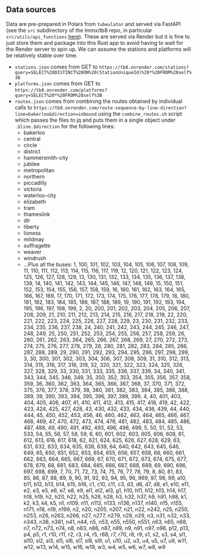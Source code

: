 ## Data sources

Data are pre-prepared in Polars from `tubeulator` and served via FastAPI (see the `src` subdirectory
of the lmmx/tb8 repo, in particular `src/utils/api_functions` [here](https://github.com/lmmx/tb8/blob/master/app/api-explorer/src/utils/api_functions.js)).
These are served via Render but it is fine to just store them and package into this Rust app to
avoid having to wait for the Render server to spin up. We can assume the stations and platforms will
be relatively stable over time.

- `stations.json` comes from GET to `https://tb8.onrender.com/stations?query=SELECT%20DISTINCT%20ON%20(StationUniqueId)%20*%20FROM%20self%3B`
- `platforms.json` comes from GET to `https://tb8.onrender.com/platforms?query=SELECT%20*%20FROM%20self%3B`
- `routes.json` comes from combining the routes obtained by individual calls to `https://tb8.onrender.com/route-sequence-by-line-direction?line=bakerloo&direction=inbound`
  using the `combine_routes.sh` script which passes the files to jq and puts them in a single object under `.$line.$direction` for the following lines:
  - bakerloo
  - central
  - circle
  - district
  - hammersmith-city
  - jubilee
  - metropolitan
  - northern
  - piccadilly
  - victoria
  - waterloo-city
  - elizabeth
  - tram
  - thameslink
  - dlr
  - liberty
  - lioness
  - mildmay
  - suffragette
  - weaver
  - windrush
  - ...Plus all the buses: 1, 100, 101, 102, 103, 104, 105, 106, 107, 108, 109, 11, 110, 111, 112, 113, 114, 115, 116, 117, 119, 12, 120, 121, 122, 123, 124, 125, 126, 127, 128, 129, 13, 130, 131, 132, 133, 134, 135, 136, 137, 138, 139, 14, 140, 141, 142, 143, 144, 145, 146, 147, 148, 149, 15, 150, 151, 152, 153, 154, 155, 156, 157, 158, 159, 16, 160, 161, 162, 163, 164, 165, 166, 167, 169, 17, 170, 171, 172, 173, 174, 175, 176, 177, 178, 179, 18, 180, 181, 182, 183, 184, 185, 186, 187, 188, 189, 19, 190, 191, 192, 193, 194, 195, 196, 197, 198, 199, 2, 20, 200, 201, 202, 203, 204, 205, 206, 207, 208, 209, 21, 210, 211, 212, 213, 214, 215, 216, 217, 218, 219, 22, 220, 221, 222, 223, 224, 225, 226, 227, 228, 229, 23, 230, 231, 232, 233, 234, 235, 236, 237, 238, 24, 240, 241, 242, 243, 244, 245, 246, 247, 248, 249, 25, 250, 251, 252, 253, 254, 255, 256, 257, 258, 259, 26, 260, 261, 262, 263, 264, 265, 266, 267, 268, 269, 27, 270, 272, 273, 274, 275, 276, 277, 278, 279, 28, 280, 281, 282, 283, 284, 285, 286, 287, 288, 289, 29, 290, 291, 292, 293, 294, 295, 296, 297, 298, 299, 3, 30, 300, 301, 302, 303, 304, 306, 307, 308, 309, 31, 310, 312, 313, 314, 315, 316, 317, 318, 319, 32, 320, 321, 322, 323, 324, 325, 326, 327, 328, 329, 33, 330, 331, 333, 335, 336, 337, 339, 34, 340, 341, 343, 344, 345, 346, 349, 35, 350, 352, 353, 354, 355, 356, 357, 358, 359, 36, 360, 362, 363, 364, 365, 366, 367, 368, 37, 370, 371, 372, 375, 376, 377, 378, 379, 38, 380, 381, 382, 383, 384, 385, 386, 388, 389, 39, 390, 393, 394, 395, 396, 397, 398, 399, 4, 40, 401, 403, 404, 405, 406, 407, 41, 410, 411, 412, 413, 415, 417, 418, 419, 42, 422, 423, 424, 425, 427, 428, 43, 430, 432, 433, 434, 436, 439, 44, 440, 444, 45, 450, 452, 453, 456, 46, 460, 462, 463, 464, 465, 466, 467, 468, 469, 47, 470, 472, 473, 474, 476, 481, 482, 483, 484, 485, 486, 487, 488, 49, 490, 491, 492, 493, 496, 498, 499, 5, 50, 51, 52, 53, 533, 54, 55, 56, 57, 58, 59, 6, 60, 601, 602, 603, 605, 606, 608, 61, 612, 613, 616, 617, 618, 62, 621, 624, 625, 626, 627, 628, 629, 63, 631, 632, 633, 634, 635, 638, 639, 64, 640, 642, 643, 645, 646, 649, 65, 650, 651, 652, 653, 654, 655, 656, 657, 658, 66, 660, 661, 662, 663, 664, 665, 667, 669, 67, 670, 671, 672, 673, 674, 675, 677, 678, 679, 68, 681, 683, 684, 685, 686, 687, 688, 689, 69, 690, 696, 697, 698, 699, 7, 70, 71, 72, 73, 74, 75, 76, 77, 78, 79, 8, 80, 81, 83, 85, 86, 87, 88, 89, 9, 90, 91, 92, 93, 94, 95, 96, 969, 97, 98, 99, a10, b11, b12, b13, b14, b15, b16, c1, c10, c11, c3, d3, d6, d7, d8, e1, e10, e11, e2, e3, e5, e6, e7, e8, e9, el1, el2, el3, g1, h10, h11, h12, h13, h14, h17, h18, h19, h2, h20, h22, h25, h26, h28, h3, h32, h37, h9, h91, h98, k1, k2, k3, k4, k5, n1, n109, n11, n113, n133, n136, n137, n140, n15, n155, n171, n18, n19, n199, n2, n20, n205, n207, n21, n22, n242, n25, n250, n253, n26, n263, n266, n27, n277, n279, n28, n29, n3, n31, n32, n33, n343, n38, n381, n41, n44, n5, n53, n55, n550, n551, n63, n65, n68, n7, n72, n73, n74, n8, n83, n86, n87, n89, n9, n91, n97, n98, p12, p13, p4, p5, r1, r10, r11, r2, r3, r4, r5, r68, r7, r70, r8, r9, s1, s2, s3, s4, sl1, sl10, sl2, sl3, sl5, sl6, sl7, sl8, sl9, u1, u10, u2, u3, u4, u5, u7, u9, w11, w12, w13, w14, w15, w16, w19, w3, w4, w5, w6, w7, w8, w9
